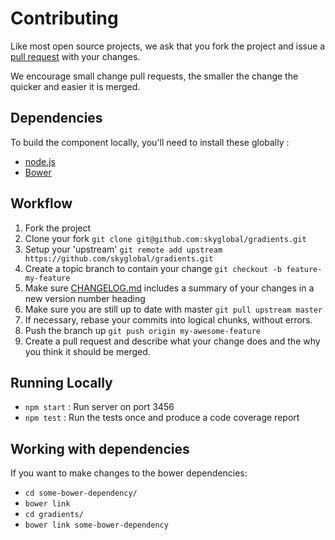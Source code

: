 # Contributing

Like most open source projects, we ask that you fork the project and issue a [pull request](#pull-requests) with your changes.

We encourage small change pull requests, the smaller the change the quicker and easier it is merged.

## Dependencies

To build the component locally, you'll need to install these globally :
 * [node.js](http://nodejs.org)
 * [Bower](http://bower.io)

## Workflow

1. Fork the project
2. Clone your fork
`git clone git@github.com:skyglobal/gradients.git`
3. Setup your 'upstream'
`git remote add upstream https://github.com/skyglobal/gradients.git`
4. Create a topic branch to contain your change
`git checkout -b feature-my-feature`
5. Make sure [CHANGELOG.md](./CHANGELOG.md) includes a summary of your changes in a new version number heading
6. Make sure you are still up to date with master
`git pull upstream master`
7. If necessary, rebase your commits into logical chunks, without errors.
8. Push the branch up
`git push origin my-awesome-feature`
9. Create a pull request and describe what your change does and the why you think it should be merged.

## Running Locally

 * `npm start` :  Run server on port 3456
 * `npm test` : Run the tests once and produce a code coverage report

## Working with dependencies

If you want to make changes to the bower dependencies:

 * `cd some-bower-dependency/`
 * `bower link`
 * `cd gradients/`
 * `bower link some-bower-dependency`
